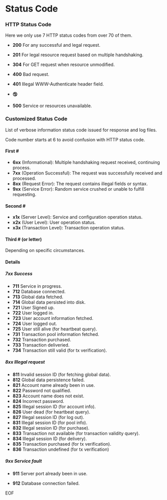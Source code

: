 # Status Code

### HTTP Status Code

Here we only use 7 HTTP status codes from over 70 of them.

- **200** For any successful and legal request.

- **201** For legal resource request based on multiple handshaking.

- **304** For GET request when resource unmodified.

- **400** Bad request.

- **401** Illegal WWW-Authenticate header field.

- 🕲

- **500** Service or resources unavailable.



### Customized Status Code

List of verbose information status code issued for response and log files.

Code number starts at 6 to avoid confusion with HTTP status code.

#### First \#

- **6xx** (Informational): Multiple handshaking request received, continuing process.
- **7xx** (Operation Successful): The request was successfully received and processed.
- **8xx** (Request Error): The request contains illegal fields or syntax.
- **9xx** (Service Error): Random service crushed or unable to fulfill requesting.

#### Second \#

- **x1x** (Server Level): Service and configuration operation status.
- **x2x** (User Level): User operation status.
- **x3x** (Transaction Level): Transaction operation status.

#### Third \# (or letter)

Depending on specific circumstances.

#### Details

##### 7xx Success

- **711** Service in progress.
- **712** Database connected.
- **713** Global data fetched.
- **714** Global data persisted into disk.
- **721** User Signed up.
- **722** User logged in.
- **723** User account information fetched.
- **724** User logged out.
- **725** User still alive (for heartbeat query).
- **731** Transaction pool information fetched.
- **732** Transaction purchased.
- **733** Transaction deliveried.
- **734** Transaction still valid (for tx verification).

##### 8xx Illegal request

- **811** Invalid session ID (for fetching global data).
- **812** Global data persistence failed.
- **821** Account name already been in use.
- **822** Password not qualified.
- **823** Account name does not exist.
- **824** Incorrect password.
- **825** Illegal session ID (for account info).
- **826** User dead (for heartbeat query).
- **827** Illegal session ID (for log out).
- **831** Illegal session ID (for pool info).
- **832** Illegal session ID (for purchase).
- **833** Transaction not available (for transaction validity query).
- **834** Illegal session ID (for delivery).
- **835** Transaction purchased (for tx verification).
- **836** Transaction undefined (for tx verification)

##### 9xx Service fault

- **911** Server port already been in use.

- **912** Database connection failed.


EOF